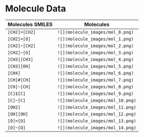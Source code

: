 # Molecule Data

| Molecules SMILES | Molecules | 
|-----------|-----------|
| `[CH2]=[CH2]` | `![](molecule_images/mol_0.png)` |
| `[CH2]=[O]` | `![](molecule_images/mol_1.png)` |
| `[CH2]~[CH2]` | `![](molecule_images/mol_2.png)` |
| `[CH2]~[O]` | `![](molecule_images/mol_3.png)` |
| `[CH3][CH3]` | `![](molecule_images/mol_4.png)` |
| `[CH3][OH]` | `![](molecule_images/mol_5.png)` |
| `[CH4]` | `![](molecule_images/mol_6.png)` |
| `[CH]#[CH]` | `![](molecule_images/mol_7.png)` |
| `[CH]~[CH]` | `![](molecule_images/mol_8.png)` |
| `[C]$[C]` | `![](molecule_images/mol_9.png)` |
| `[C]~[C]` | `![](molecule_images/mol_10.png)` |
| `[OH2]` | `![](molecule_images/mol_11.png)` |
| `[OH][OH]` | `![](molecule_images/mol_12.png)` |
| `[O]=[O]` | `![](molecule_images/mol_13.png)` |
| `[O]~[O]` | `![](molecule_images/mol_14.png)` |